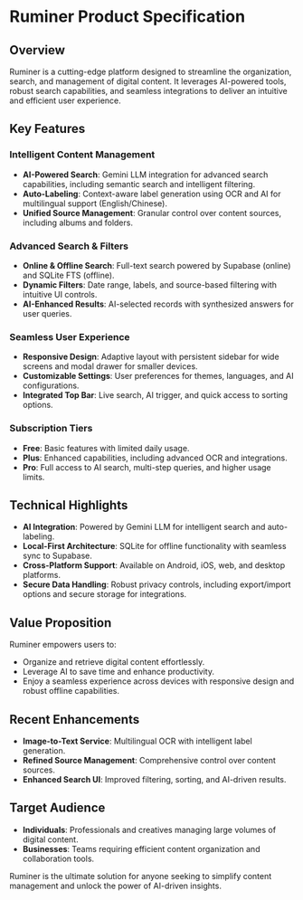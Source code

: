 # Ruminer Product Specification

## Overview
Ruminer is a cutting-edge platform designed to streamline the organization, search, and management of digital content. It leverages AI-powered tools, robust search capabilities, and seamless integrations to deliver an intuitive and efficient user experience.

## Key Features

### Intelligent Content Management
- **AI-Powered Search**: Gemini LLM integration for advanced search capabilities, including semantic search and intelligent filtering.
- **Auto-Labeling**: Context-aware label generation using OCR and AI for multilingual support (English/Chinese).
- **Unified Source Management**: Granular control over content sources, including albums and folders.

### Advanced Search & Filters
- **Online & Offline Search**: Full-text search powered by Supabase (online) and SQLite FTS (offline).
- **Dynamic Filters**: Date range, labels, and source-based filtering with intuitive UI controls.
- **AI-Enhanced Results**: AI-selected records with synthesized answers for user queries.

### Seamless User Experience
- **Responsive Design**: Adaptive layout with persistent sidebar for wide screens and modal drawer for smaller devices.
- **Customizable Settings**: User preferences for themes, languages, and AI configurations.
- **Integrated Top Bar**: Live search, AI trigger, and quick access to sorting options.

### Subscription Tiers
- **Free**: Basic features with limited daily usage.
- **Plus**: Enhanced capabilities, including advanced OCR and integrations.
- **Pro**: Full access to AI search, multi-step queries, and higher usage limits.

## Technical Highlights
- **AI Integration**: Powered by Gemini LLM for intelligent search and auto-labeling.
- **Local-First Architecture**: SQLite for offline functionality with seamless sync to Supabase.
- **Cross-Platform Support**: Available on Android, iOS, web, and desktop platforms.
- **Secure Data Handling**: Robust privacy controls, including export/import options and secure storage for integrations.

## Value Proposition
Ruminer empowers users to:
- Organize and retrieve digital content effortlessly.
- Leverage AI to save time and enhance productivity.
- Enjoy a seamless experience across devices with responsive design and robust offline capabilities.

## Recent Enhancements
- **Image-to-Text Service**: Multilingual OCR with intelligent label generation.
- **Refined Source Management**: Comprehensive control over content sources.
- **Enhanced Search UI**: Improved filtering, sorting, and AI-driven results.

## Target Audience
- **Individuals**: Professionals and creatives managing large volumes of digital content.
- **Businesses**: Teams requiring efficient content organization and collaboration tools.

Ruminer is the ultimate solution for anyone seeking to simplify content management and unlock the power of AI-driven insights.
